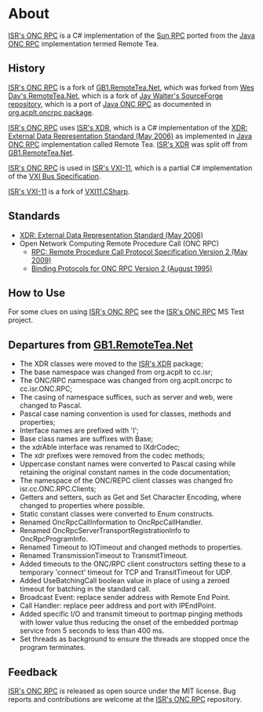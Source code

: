 # About

[ISR's ONC RPC] is a C# implementation of the [Sun RPC] ported from the [Java ONC RPC] implementation termed Remote Tea.

## History

[ISR's ONC RPC] is a fork of [GB1.RemoteTea.Net], which was forked from [Wes Day's RemoteTea.Net], which is a fork of [Jay Walter's SourceForge repository], which is a port of [Java ONC RPC] as documented in [org.acplt.oncrpc package].

[ISR's ONC RPC] uses [ISR's XDR], which is a C# implementation of the [XDR: External Data Representation Standard (May 2006)] as implemented in [Java ONC RPC] implementation called Remote Tea. [ISR's XDR] was split off from [GB1.RemoteTea.Net].

[ISR's ONC RPC] is used in [ISR's VXI-11], which is a partial C# implementation of the [VXI Bus Specification].

[ISR's VXI-11] is a fork of [VXI11.CSharp].

## Standards

* [XDR: External Data Representation Standard (May 2006)]
* Open Network Computing Remote Procedure Call (ONC RPC)
	* [RPC: Remote Procedure Call Protocol Specification Version 2 (May 2009)]
	* [Binding Protocols for ONC RPC Version 2 (August 1995)]

## How to Use

For some clues on using [ISR's ONC RPC] see the [ISR's ONC RPC] MS Test project.

## Departures from [GB1.RemoteTea.Net]

* The XDR classes were moved to the [ISR's XDR] package;
* The base namespace was changed from org.acplt to cc.isr;
* The ONC/RPC namespace was changed from org.acplt.oncrpc to cc.isr.ONC.RPC;
* The casing of namespace suffices, such as server and web, were changed to Pascal.
* Pascal case naming convention is used for classes, methods and properties;
* Interface names are prefixed with 'I';
* Base class names are suffixes with Base;
* the xdrAble interface was renamed to IXdrCodec;
* The xdr prefixes were removed from the codec methods;
* Uppercase constant names were converted to Pascal casing while retaining the original constant names in the code documentation;
* The namespace of the ONC/REPC client classes was changed fro isr.cc.ONC.RPC.Clients;
* Getters and setters, such as Get and Set Character Encoding, where changed to properties where possible.
* Static constant classes were converted to Enum constructs.
* Renamed OncRpcCallInformation to OncRpcCallHandler.
* Renamed OncRpcServerTransportRegistrationInfo to OncRpcProgramInfo.
* Renamed Timeout to IOTimeout and changed methods to properties. 
* Renamed TransmissionTimeout to TransmitTimeout.
* Added timeouts to the ONC/RPC client constructors setting these to a temporary 'connect' timeout for TCP and TransitTimeout for UDP.
* Added UseBatchingCall boolean value in place of using a zeroed timeout for batching in the standard call. 
* Broadcast Event: replace sender address with Remote End Point. 
* Call Handler: replace peer address and port with IPEndPoint.
* Added specific I/O and transmit timeout to portmap pinging methods with lower value thus reducing the onset of the embedded portmap service from 5 seconds to less than 400 ms.
* Set threads as background to ensure the threads are stopped once the program terminates.  

## Feedback

[ISR's ONC RPC] is released as open source under the MIT license.
Bug reports and contributions are welcome at the [ISR's ONC RPC] repository.

[ISR's ONC RPC]: https://github.com/ATECoder/dn.onc.rpc

[XDR: External Data Representation Standard (May 2006)]: http://tools.ietf.org/html/rfc4506
[RPC: Remote Procedure Call Protocol Specification Version 2 (May 2009)]: http://tools.ietf.org/html/rfc5531
[Binding Protocols for ONC RPC Version 2 (August 1995)]: http://tools.ietf.org/html/rfc1833
[Sun RPC]: https://en.wikipedia.org/wiki/Sun_RPC
[VXI Bus Specification]: https://vxibus.org/specifications.html

[Jay Walter's SourceForge repository]: https://sourceforge.net/p/remoteteanet
[Wes Day's RemoteTea.Net]: https://github.com/wespday/RemoteTea.Net
[GB1.RemoteTea.Net]: https://github.com/galenbancroft/RemoteTea.Net
[org.acplt.oncrpc package]: https://people.eecs.berkeley.edu/~jonah/javadoc/org/acplt/oncrpc/package-summary.html
[Java ONC RPC]: https://github.com/remotetea/remotetea/tree/master/src/tests/org/acplt/oncrpc

[VXI11.CSharp]: https://github.com/Xanliang/VXI11.CSharp 

[ISR's VXI-11]: https://github.com/ATECoder/dn.vxi11
[ISR's VXI-11 IEEE488]: https://github.com/ATECoder/dn.vxi11/src/vxi/ieee488
[ISR's ONC RPC]: https://github.com/ATECoder/dn.onc.rpc
[ISR's XDR]: https://github.com/ATECoder/dn.xdr
